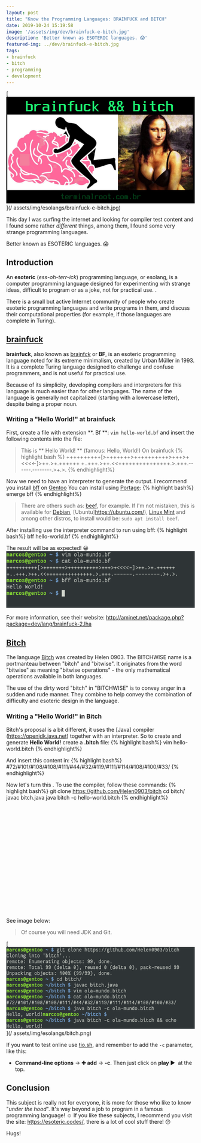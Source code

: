 ```yaml
---
layout: post
title: "Know the Programming Languages: BRAINFUCK and BITCH"
date: 2019-10-24 15:19:58
image: '/assets/img/dev/brainfuck-e-bitch.jpg'
description: 'Better known as ESOTERIC languages. 😱'
featured-img: ../dev/brainfuck-e-bitch.jpg
tags:
- brainfuck
- bitch
- programming
- development
---
```


[![BRAINFUCK and BITCH](/assets/img/dev/brainfuck-e-bitch.jpg)](/ assets/img/esolangs/brainfuck-e-bitch.jpg)

This day I was surfing the internet and looking for compiler test content and I found some rather *different* things, among them, I found some very strange programming languages.

Better known as ESOTERIC languages. 😱

## Introduction

An **esoteric** (*ess-oh-terr-ick*) programming language, or esolang, is a computer programming language designed for experimenting with strange ideas, difficult to program or as a joke, not for practical use. .

There is a small but active Internet community of people who create esoteric programming languages ​​and write programs in them, and discuss their computational properties (for example, if those languages ​​are complete in Turing).

## [brainfuck](http://aminet.net/package.php?package=dev/lang/brainfuck-2.lha)

**brainfuck**, also known as [brainf*ck*](https://esolangs.org/wiki/Brainfuck) or **BF**, is an esoteric programming language noted for its extreme minimalism, created by Urban Müller in 1993. It is a complete Turing language designed to challenge and confuse programmers, and is not useful for practical use.

Because of its simplicity, developing compilers and interpreters for this language is much easier than for other languages. The name of the language is generally not capitalized (starting with a lowercase letter), despite being a proper noun.

<!-- RETANGULO LARGO -->
<script async src="https://pagead2.googlesyndication.com/pagead/js/adsbygoogle.js"></script>
<!-- Informat -->
<ins class="adsbygoogle"
style="display:block"
data-ad-client="ca-pub-2838251107855362"
data-ad-slot="2327980059"
data-ad-format="auto"
data-full-width-responsive="true"></ins>
<script>
(adsbygoogle = window.adsbygoogle || []).push({});
</script>

### Writing a "Hello World!" at brainfuck

First, create a file with extension **. Bf **: `vim hello-world.bf` and insert the following contents into the file:
> This is ** Hello World! ** (famous: Hello, World!) On brainfuck
{% highlight bash %}
++++++++++[>+++++++>++++++++++>+++>+<<<<-]>++.>+.++++++
+..+++.>++.<<+++++++++++++++.>.+++.------.--------.>+.>.
{% endhighlight%}

Now we need to have an interpreter to generate the output. I recommend you install [bff](https://github.com/apankrat/bff) on [Gentoo](https://terminalroot.com.br/2017/05/how-install-o-gentoo.html) You can install using [Portage](https://wiki.gentoo.org/wiki/Portage):
{% highlight bash%}
emerge bff
{% endhighlight%}

> There are others such as: [beef](https://github.com/andreabolognani/beef), for example. If I'm not mistaken, this is available for [Debian](https://www.debian.org/), [Ubuntu]https://ubuntu.com/), [Linux Mint](https://linuxmint.com/) and among other distros, to install would be: `sudo apt install beef`.

After installing use the interpreter command to run using bff:
{% highlight bash%}
bff hello-world.bf
{% endhighlight%}

The result will be as expected! 😀
[![brainfuck terminal output](/assets/img/esolangs/brainfuck.png)](/assets/img/esolangs/brainfuck.png)

For more information, see their website: <http://aminet.net/package.php?package=dev/lang/brainfuck-2.lha>

<!-- RETANGULO LARGO 2 -->
<script async src="//pagead2.googlesyndication.com/pagead/js/adsbygoogle.js"></script>
<ins class="adsbygoogle"
style="display:block; text-align:center;"
data-ad-layout="in-article"
data-ad-format="fluid"
data-ad-client="ca-pub-2838251107855362"
data-ad-slot="8549252987"></ins>
<script>
(adsbygoogle = window.adsbygoogle || []).push({});
</script>

## [Bitch](https://github.com/Helen0903/bitch)

The language [Bitch](https://github.com/Helen0903/bitch) was created by Helen 0903. The BITCHWISE name is a portmanteau between "bitch" and "bitwise". It originates from the word "bitwise" as meaning "bitwise operations" - the only mathematical operations available in both languages.

The use of the dirty word "bitch" in "BITCHWISE" is to convey anger in a sudden and rude manner. They combine to help convey the combination of difficulty and esoteric design in the language.

### Writing a "Hello World!" in Bitch

Bitch's proposal is a bit different, it uses the [Java] compiler (https://openjdk.java.net) together with an interpreter. So to create and generate **Hello World!** create a **.bitch** file:
{% highlight bash%}
vim hello-world.bitch
{% endhighlight%}

And insert this content in:
{% highlight bash%}
#72/#101/#108/#108/#111/#44/#32/#119/#111/#114/#108/#100/#33/
{% endhighlight%}

Now let's turn this . To use the compiler, follow these commands:
{% highlight bash%}
git clone https://github.com/Helen0903/bitch
cd bitch/
javac bitch.java
java bitch -c hello-world.bitch
{% endhighlight%}

<!-- QUADRADO -->
<script async src="//pagead2.googlesyndication.com/pagead/js/adsbygoogle.js"></script>
<ins class="adsbygoogle"
style="display:inline-block;width:336px;height:280px"
data-ad-client="ca-pub-2838251107855362"
data-ad-slot="5351066970"></ins>
<script>
(adsbygoogle = window.adsbygoogle || []).push({});
</script>

See image below:
> Of course you will need JDK and Git.

[![bitch terminal output](/assets/img/esolangs/bitch.png)](/ assets/img/esolangs/bitch.png)

If you want to test online use [tio.sh](https://tio.run/#bitch), and remember to add the `-c` parameter, like this:
+ **Command-line options** → **✚ add** → **-c**. Then just click on **play ▶ ️** at the top.

## Conclusion

This subject is really not for everyone, it is more for those who like to know "*under the hood*". It's way beyond a job to program in a famous programming language! ☺️ If you like these subjects, I recommend you visit the site: <https://esoteric.codes/>, there is a lot of cool stuff there! 😯

Hugs!
    
